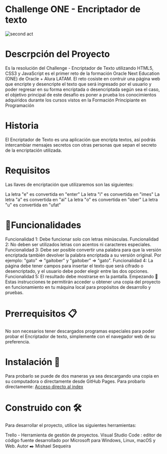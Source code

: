 # Challenge ONE - Encriptador de texto
![second act](https://github.com/user-attachments/assets/c1fd985a-5f54-406e-920a-feac25e0391c)

# Descrpción del Proyecto

Es la resolución del Challenge - Encriptador de Texto utilizando HTML5, CSS3 y JavaScript es el primer reto de la formación Oracle Next Education (ONE) de Oracle + Alura LATAM.
El reto cosiste en contruir una página web que encripte y desencripte el texto que será ingresado por el usuario y poder regresar en su forma encriptada o desencriptada según sea el caso, el objetivo principal de este desafio es poner a prueba los conocimientos adquiridos durante los cursos vistos en la Formación Principiante en Programación

# Historia

El Encriptador de Texto es una aplicación que encripta textos, así podrás intercambiar mensajes secretos con otras personas que sepan el secreto de la encriptación utilizada.

# Requisitos

Las llaves de encriptación que utilizaremos son las siguientes:

La letra "e" es convertida en "enter"
La letra "i" es convertida en "imes"
La letra "a" es convertida en "ai"
La letra "o" es convertida en "ober"
La letra "u" es convertida en "ufat"

# 🔨Funcionalidades

Funcionalidad 1: Debe funcionar solo con letras minúsculas.
Funcionalidad 2: No deben ser utilizados letras con acentos ni caracteres especiales.
Funcionalidad 3: Debe ser posible convertir una palabra para que la versión encriptada también devolver la palabra encriptada a su versión original. Por ejemplo: "gato" => "gaitober" y "gaitober" => "gato".
Funcionalidad 4: La página debe tener campos para insertar el texto que será cifrado o desencriptado, y el usuario debe poder elegir entre las dos opciones.
Funcionalidad 5: El resultado debe mostrarse en la pantalla.
Empezando 🚀
Estas instrucciones te permitirán acceder u obtener una copia del proyecto en funcionamiento en tu máquina local para propósitos de desarrollo y pruebas.

# Prerrequisitos 📋

No son necesarios tener descargados programas especiales para poder probar el Encriptador de texto, simplemente con el navegador web de su preferencia.

# Instalación 🔧

Para probarlo se puede de dos maneras ya sea descargando una copia en su computadora o directamente desde GitHub Pages.
Para probarlo directamente:
[Acceso directo al index](./index.html)

# Construido con 🛠️
Para desarrollar el proyecto, utilice las siguientes herramientas:

Trello - Herramienta de gestión de proyectos.
Visual Studio Code : editor de código fuente desarrollado por Microsoft para Windows, Linux, macOS y Web.
Autor ✒️
Mishael Sequeira
